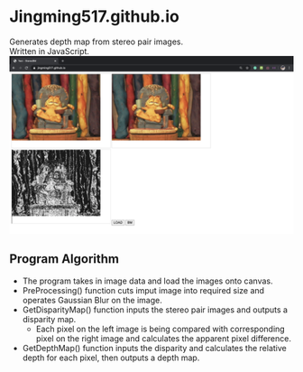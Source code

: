 # Jingming517.github.io
Generates depth map from stereo pair images.  
Written in JavaScript.  
![Image](https://github.com/Jingming517/StereoBM/blob/master/images/StereoBM_Webpage.png)  

## Program Algorithm
- The program takes in image data and load the images onto canvas.  
- PreProcessing() function cuts imput image into required size and operates Gaussian Blur on the image.  
- GetDisparityMap() function inputs the stereo pair images and outputs a disparity map.  
  - Each pixel on the left image is being compared with corresponding pixel on the right image and calculates the apparent pixel difference.  
- GetDepthMap() function inputs the disparity and calculates the relative depth for each pixel, then outputs a depth map.  
